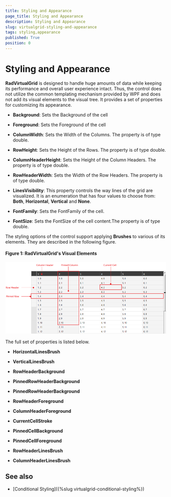```yaml
---
title: Styling and Appearance
page_title: Styling and Appearance
description: Styling and Appearance
slug: virtualgrid-styling-and-appearance
tags: styling,appearance
published: True
position: 0
---
```


# Styling and Appearance

__RadVirtualGrid__ is designed to handle huge amounts of data while keeping its performance and overall user experience intact. Thus, the control does not utilize the common templating mechanism provided by WPF and does not add its visual elements to the visual tree. It provides a set of properties for customizing its appearance. 

* __Background__: Sets the Background of the cell

* __Foreground__: Sets the Foreground of the cell

* __ColumnWidth__: Sets the Width of the Columns. The property is of type double.

* __RowHeight__: Sets the Height of the Rows. The property is of type double.

* __ColumnHeaderHeight__: Sets the Height of the Column Headers. The property is of type double.

* __RowHeaderWidth__: Sets the Width of the Row Headers. The property is of type double.

* __LinesVisibility__: This property controls the way lines of the grid are visualized. It is an enumeration that has four values to choose from: __Both__, __Horizontal__, __Vertical__ and __None__.

* __FontFamily__: Sets the FontFamily of the cell.

* __FontSize__: Sets the FontSize of the cell content.The property is of type double.

The styling options of the control support applying __Brushes__ to various of its elements. They are described in the following figure. 

#### __Figure 1: RadVirtualGrid's Visual Elements__ 
![](images/virtualgrid_styling.png)

The full set of properties is listed below.

* __HorizontalLinesBrush__

* __VerticalLinesBrush__

* __RowHeaderBackground__

* __PinnedRowHeaderBackground__

* __PinnedRowHeaderBackground__

* __RowHeaderForeground__

* __ColumnHeaderForeground__

* __CurrentCellStroke__

* __PinnedCellBackground__

* __PinnedCellForeground__

* __RowHeaderLinesBrush__

* __ColumnHeaderLinesBrush__

## See also

* [Conditional Styling]({%slug virtualgrid-conditional-styling%})